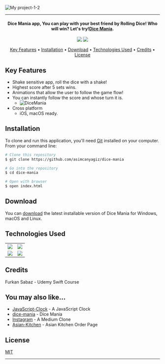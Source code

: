![My project-1-2](https://user-images.githubusercontent.com/89473605/183296600-87679b2c-4282-40dc-82e2-4ff118f0aa67.png)


<hr>
<h4 align="center">Dice Mania app, You can play with your best friend by Rolling Dice! Who will win? Let's try!<a href="https://github.com/asimcanyagiz/dice-mania" target="_blank">Dice Mania</a>.</h4>

<p align="center">
  <img src="https://img.shields.io/github/commit-activity/y/asimcanyagiz/dice-mania">
  <img src="https://img.shields.io/github/license/asimcanyagiz/dice-mania">
</p>

<p align="center">
  <a href="#key-features">Key Features</a> •
  <a href="#installation">Installation</a> •
  <a href="#download">Download</a> •
  <a href="#technologies-used">Technologies Used</a> •
  <a href="#credits">Credits</a> •
  <a href="#license">License</a>
</p>

## Key Features

* Shake sensitive app, roll the dice with a shake!
* Highest score after 5 sets wins.
* Animations that allow the user to follow the game flow!
* You can instantly follow the score and whose turn it is.
  - ![DiceMania](https://user-images.githubusercontent.com/89473605/183297161-99ce2db8-1c57-4460-b950-84a64c4444a4.gif)
* Cross platform
  - iOS, macOS ready.

## Installation

To clone and run this application, you'll need [Git](https://git-scm.com) installed on your computer. From your command line:

```bash
# Clone this repository
$ git clone https://github.com/asimcanyagiz/dice-mania

# Go into the repository
$ cd dice-mania

# Open with browser
$ open index.html
```


## Download

You can [download](https://github.com/asimcanyagiz/dice-mania) the latest installable version of Dice Mania for Windows, macOS and Linux.

## Technologies Used

<table style"float:right;">
  <tr>
    <td><img src="https://img.shields.io/badge/Swift-FA7343?style=for-the-badge&logo=swift&logoColor=white"/></td>
    <td><img src="https://img.shields.io/badge/Xcode-007ACC?style=for-the-badge&logo=Xcode&logoColor=white"></td>
  </tr>
  <tr>
    <td><img src="https://img.shields.io/badge/GitHub-100000?style=for-the-badge&logo=github&logoColor=white"/></td>
    <td><img src="https://img.shields.io/badge/GIT-E44C30?style=for-the-badge&logo=git&logoColor=white"/></td>
  </tr>
</table>

## Credits

Furkan Sabaz - Udemy Swift Course

## You may also like...

- [JavaScript-Clock](https://github.com/asimcanyagiz/JavaScript-Clock) - A JavaScript Clock
- [dice-mania](https://github.com/asimcanyagiz/dice-mania) - Dice Mania
- [Instagram](https://github.com/asimcanyagiz/linkedinclone) - A Medium Clone
- [Asian-Kitchen](https://github.com/asimcanyagiz/asian-kitchen) - Asian Kitchen Order Page

## License

[MIT](https://choosealicense.com/licenses/mit)

---
